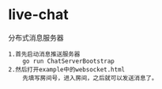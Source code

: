# live-chat
分布式消息服务器

    1.首先启动消息推送服务器
        go run ChatServerBootstrap
    2.然后打开example中的websocket.html
        先填写房间号，进入房间，之后就可以发送消息了。
